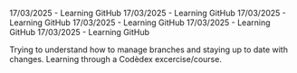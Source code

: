 
17/03/2025 - Learning GitHub 
17/03/2025 - Learning GitHub
17/03/2025 - Learning GitHub
17/03/2025 - Learning GitHub
17/03/2025 - Learning GitHub
17/03/2025 - Learning GitHub


Trying to understand how to manage branches and staying up to date with changes.
Learning through a Codèdex excercise/course. 
